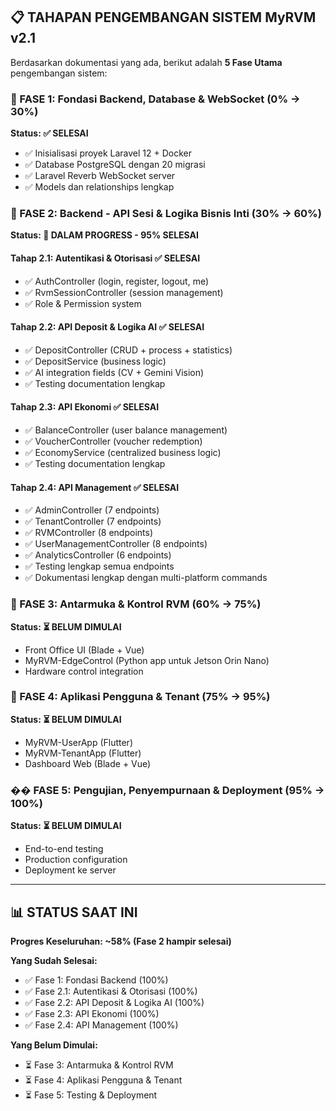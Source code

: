 ## 📋 **TAHAPAN PENGEMBANGAN SISTEM MyRVM v2.1**

Berdasarkan dokumentasi yang ada, berikut adalah **5 Fase Utama** pengembangan sistem:

### **🎯 FASE 1: Fondasi Backend, Database & WebSocket (0% → 30%)**
**Status: ✅ SELESAI**
- ✅ Inisialisasi proyek Laravel 12 + Docker
- ✅ Database PostgreSQL dengan 20 migrasi
- ✅ Laravel Reverb WebSocket server
- ✅ Models dan relationships lengkap

### **🎯 FASE 2: Backend - API Sesi & Logika Bisnis Inti (30% → 60%)**
**Status: 🔄 DALAM PROGRESS - 95% SELESAI**

#### **Tahap 2.1: Autentikasi & Otorisasi** ✅ SELESAI
- ✅ AuthController (login, register, logout, me)
- ✅ RvmSessionController (session management)
- ✅ Role & Permission system

#### **Tahap 2.2: API Deposit & Logika AI** ✅ SELESAI
- ✅ DepositController (CRUD + process + statistics)
- ✅ DepositService (business logic)
- ✅ AI integration fields (CV + Gemini Vision)
- ✅ Testing documentation lengkap

#### **Tahap 2.3: API Ekonomi** ✅ SELESAI
- ✅ BalanceController (user balance management)
- ✅ VoucherController (voucher redemption)
- ✅ EconomyService (centralized business logic)
- ✅ Testing documentation lengkap

#### **Tahap 2.4: API Management** ✅ SELESAI
- ✅ AdminController (7 endpoints)
- ✅ TenantController (7 endpoints)
- ✅ RVMController (8 endpoints)
- ✅ UserManagementController (8 endpoints)
- ✅ AnalyticsController (6 endpoints)
- ✅ Testing lengkap semua endpoints
- ✅ Dokumentasi lengkap dengan multi-platform commands

### **🎯 FASE 3: Antarmuka & Kontrol RVM (60% → 75%)**
**Status: ⏳ BELUM DIMULAI**
- Front Office UI (Blade + Vue)
- MyRVM-EdgeControl (Python app untuk Jetson Orin Nano)
- Hardware control integration

### **🎯 FASE 4: Aplikasi Pengguna & Tenant (75% → 95%)**
**Status: ⏳ BELUM DIMULAI**
- MyRVM-UserApp (Flutter)
- MyRVM-TenantApp (Flutter)
- Dashboard Web (Blade + Vue)

### **�� FASE 5: Pengujian, Penyempurnaan & Deployment (95% → 100%)**
**Status: ⏳ BELUM DIMULAI**
- End-to-end testing
- Production configuration
- Deployment ke server

---

## 📊 **STATUS SAAT INI**

**Progres Keseluruhan: ~58% (Fase 2 hampir selesai)**

**Yang Sudah Selesai:**
- ✅ Fase 1: Fondasi Backend (100%)
- ✅ Fase 2.1: Autentikasi & Otorisasi (100%)
- ✅ Fase 2.2: API Deposit & Logika AI (100%)
- ✅ Fase 2.3: API Ekonomi (100%)
- ✅ Fase 2.4: API Management (100%)

**Yang Belum Dimulai:**
- ⏳ Fase 3: Antarmuka & Kontrol RVM
- ⏳ Fase 4: Aplikasi Pengguna & Tenant
- ⏳ Fase 5: Testing & Deployment